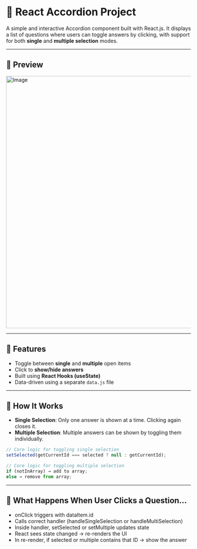 # 🧩 React Accordion Project

A simple and interactive Accordion component built with React.js. It displays a list of questions where users can toggle answers by clicking, with support for both **single** and **multiple selection** modes.

---

## 📸 Preview

<img width="1327" height="686" alt="Image" src="https://github.com/user-attachments/assets/64e17417-569f-4073-8e5c-117e477d4ee2" />

---

## 🚀 Features

- Toggle between **single** and **multiple** open items
- Click to **show/hide answers**
- Built using **React Hooks (useState)**
- Data-driven using a separate `data.js` file

---

## 🧠 How It Works

- **Single Selection**: Only one answer is shown at a time. Clicking again closes it.
- **Multiple Selection**: Multiple answers can be shown by toggling them individually.

```js
// Core logic for toggling single selection
setSelected(getCurrentId === selected ? null : getCurrentId);

// Core logic for toggling multiple selection
if (notInArray) → add to array;
else → remove from array;
```

---

## 🔁 What Happens When User Clicks a Question…

- onClick triggers with dataItem.id
-	Calls correct handler (handleSingleSelection or handleMultiSelection)
-	Inside handler, setSelected or setMultiple updates state
-	React sees state changed → re-renders the UI
-	In re-render, if selected or multiple contains that ID → show the answer
